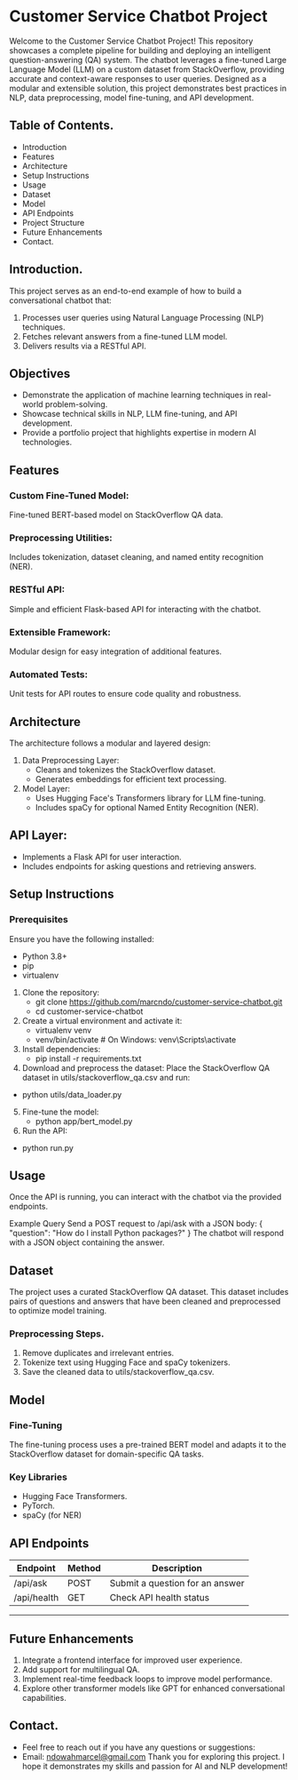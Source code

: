 # Customer Service Chatbot Project

Welcome to the Customer Service Chatbot Project! This repository showcases a complete pipeline for building and deploying an intelligent question-answering (QA) system. The chatbot leverages a fine-tuned Large Language Model (LLM) on a custom dataset from StackOverflow, providing accurate and context-aware responses to user queries. Designed as a modular and extensible solution, this project demonstrates best practices in NLP, data preprocessing, model fine-tuning, and API development.

## Table of Contents.
 * Introduction
 * Features
 * Architecture
 * Setup Instructions
 * Usage
 * Dataset
 * Model
 * API Endpoints
 * Project Structure
 * Future Enhancements
 * Contact.
## Introduction.
This project serves as an end-to-end example of how to build a conversational chatbot that:
1. Processes user queries using Natural Language Processing (NLP) techniques.
2. Fetches relevant answers from a fine-tuned LLM model.
3. Delivers results via a RESTful API.
## Objectives
* Demonstrate the application of machine learning techniques in real-world problem-solving.
* Showcase technical skills in NLP, LLM fine-tuning, and API development.
* Provide a portfolio project that highlights expertise in modern AI technologies.
## Features
### Custom Fine-Tuned Model: 
Fine-tuned BERT-based model on StackOverflow QA data.
### Preprocessing Utilities: 
 Includes tokenization, dataset cleaning, and named entity recognition (NER).
 ### RESTful API: 
 Simple and efficient Flask-based API for interacting with the chatbot.
 ### Extensible Framework:
 Modular design for easy integration of additional features.
 ### Automated Tests:
  Unit tests for API routes to ensure code quality and robustness.
## Architecture
The architecture follows a modular and layered design:
1. Data Preprocessing Layer:
   * Cleans and tokenizes the StackOverflow dataset.
   * Generates embeddings for efficient text processing.
2. Model Layer:
   * Uses Hugging Face's Transformers library for LLM fine-tuning.
   * Includes spaCy for optional Named Entity Recognition (NER).
## API Layer:
 * Implements a Flask API for user interaction.
 * Includes endpoints for asking questions and retrieving answers.
   
## Setup Instructions
### Prerequisites
Ensure you have the following installed:
 * Python 3.8+
 * pip
 * virtualenv
1. Clone the repository:
   * git clone https://github.com/marcndo/customer-service-chatbot.git
   * cd customer-service-chatbot
2. Create a virtual environment and activate it:
   * virtualenv venv
   *  venv/bin/activate  # On Windows: venv\Scripts\activate
3. Install dependencies:
   * pip install -r requirements.txt
4. Download and preprocess the dataset:
Place the StackOverflow QA dataset in utils/stackoverflow_qa.csv and run:
 * python utils/data_loader.py
5. Fine-tune the model:
   * python app/bert_model.py
6. Run the API:
  * python run.py
## Usage
Once the API is running, you can interact with the chatbot via the provided endpoints.

Example Query
Send a POST request to /api/ask with a JSON body:
{
  "question": "How do I install Python packages?"
}
The chatbot will respond with a JSON object containing the answer.

## Dataset
The project uses a curated StackOverflow QA dataset. This dataset includes pairs of questions and answers that have been cleaned and preprocessed to optimize model training.
### Preprocessing Steps.
 1. Remove duplicates and irrelevant entries.
 2. Tokenize text using Hugging Face and spaCy tokenizers.
 3. Save the cleaned data to utils/stackoverflow_qa.csv.
## Model
### Fine-Tuning
The fine-tuning process uses a pre-trained BERT model and adapts it to the StackOverflow dataset for domain-specific QA tasks.
### Key Libraries
 * Hugging Face Transformers.
 * PyTorch.
 * spaCy (for NER)
## API Endpoints
| Endpoint        | Method | Description                         |
|-----------------|--------|-------------------------------------|
| /api/ask        | POST   | Submit a question for an answer    |
| /api/health     | GET    | Check API health status            |
-----------------------------------------------------------------

## Future Enhancements
1. Integrate a frontend interface for improved user experience.
2. Add support for multilingual QA.
3. Implement real-time feedback loops to improve model performance.
4. Explore other transformer models like GPT for enhanced conversational capabilities.

## Contact.
 * Feel free to reach out if you have any questions or suggestions:
 * Email: ndowahmarcel@gmail.com
Thank you for exploring this project. I hope it demonstrates my skills and passion for AI and NLP development!
